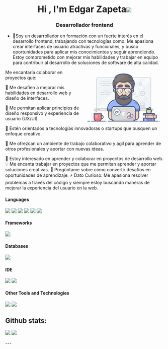 <h1 align="center">Hi , I'm Edgar Zapeta<img src="https://media.giphy.com/media/hvRJCLFzcasrR4ia7z/giphy.gif" width="35"></h1>
<h3 font-size="20" align="center">Desarrollador frontend</h3>


- 🌱Soy un desarrollador en formación con un fuerte interés en el desarrollo frontend, trabajando con tecnologías como. Me apasiona crear interfaces de usuario atractivas y funcionales, y busco oportunidades para aplicar mis conocimientos y seguir aprendiendo. Estoy comprometido con mejorar mis habilidades y trabajar en equipo para contribuir al desarrollo de soluciones de software de alta calidad. <img align="right" style="width:16rem; height:auto" src="https://raw.githubusercontent.com/Elanza-48/Elanza-48/41a4790484e268102dfdab2b7c59d440d3ffafab/resources/img/geek.gif"/>

Me encantaría colaborar en proyectos que:

🚀 Me desafíen a mejorar mis habilidades en desarrollo web y diseño de interfaces.

🎨 Me permitan aplicar principios de diseño responsivo y experiencia de usuario (UX/UI).

🌟 Estén orientados a tecnologías innovadoras o startups que busquen un enfoque creativo.

🤝 Me ofrezcan un ambiente de trabajo colaborativo y ágil para aprender de otros profesionales y aportar con nuevas ideas.

🔧 Estoy interesado en aprender y colaborar en proyectos de desarrollo web.
💡 Me encanta trabajar en proyectos que me permitan aprender y aportar soluciones creativas.
💬 Pregúntame sobre cómo convertir desafíos en oportunidades de aprendizaje.
⚡ Dato Curioso: Me apasiona resolver problemas a través del código y siempre estoy buscando maneras de mejorar la experiencia del usuario en la web.
<h4> Languages </h4>
<span> 
  <img src="https://img.shields.io/badge/HTML5-E34F26?style=for-the-badge&logo=html5&logoColor=white">
  <img src="https://img.shields.io/badge/CSS3-1572B6?style=for-the-badge&logo=css3&logoColor=white">
  <img src="https://img.shields.io/badge/JavaScript-F7DF1E?style=for-the-badge&logo=javascript&logoColor=black">
  <img src="https://img.shields.io/badge/Java-ED8B00?style=for-the-badge&logo=java&logoColor=white">
  <img src="https://img.shields.io/badge/C-00599C?style=for-the-badge&logo=c&logoColor=white">
  <img src="https://img.shields.io/badge/PHP-777BB4?style=for-the-badge&logo=php&logoColor=white">
</span>

<h4> Frameworks </h4>
<span>
  <img src="https://img.shields.io/badge/Bootstrap-563D7C?style=for-the-badge&logo=bootstrap&logoColor=white">
</span>

<h4> Databases </h4>
<span>
  <img src="https://img.shields.io/badge/MySQL-00000F?style=for-the-badge&logo=mysql&logoColor=white">
</span>

<h4> IDE </h4>
<span>
<img src="https://img.shields.io/badge/Android_Studio-3DDC84?style=for-the-badge&logo=android-studio&logoColor=white">
<img src="https://img.shields.io/badge/Visual_Studio_Code-0078D4?style=for-the-badge&logo=visual%20studio%20code&logoColor=white">


<h4> Other Tools and Technologies </h4>
<span>
  <img src="https://img.shields.io/badge/Git-F05032?style=for-the-badge&logo=git&logoColor=white">
  <img src="https://img.shields.io/badge/Xampp-F37623?style=for-the-badge&logo=xampp&logoColor=white">

</span>
<h2>Github stats:</h2> 

[![](https://github-readme-stats.vercel.app/api?username=EdgarZmendoza&show_icons=true&theme=tokyonight&hide_border=true&locale=en)](https://github.com/Elanza-48)
[![](https://github-readme-streak-stats.herokuapp.com/?user=EdgarZmendoza&theme=material-palenight)](https://github.com/Elanza-48)
</div>
---
